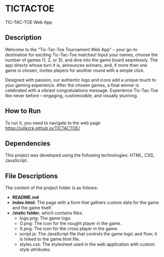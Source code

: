 # TICTACTOE
TIC-TAC-TOE Web App

## Description
Welcome to the "Tic-Tac-Toe Tournament Web App" – your go-to destination for exciting Tic-Tac-Toe matches! Input your names, choose the number of games (1, 2, or 3), and dive into the game board seamlessly. The app directs whose turn it is, announces winners, and, if more than one game is chosen, invites players for another round with a simple click.

Designed with passion, our authentic logo and icons add a unique touch to your gaming experience. After the chosen games, a final winner is celebrated with a vibrant congratulations message. Experience Tic-Tac-Toe like never before – engaging, customizable, and visually stunning.

## How to Run
To run it, you need to navigate to the web page https://julikzrk.github.io/TICTACTOE/

## Dependencies
This project was developed using the following technologies: HTML, CSS, JavaScript.

## File Descriptions
The content of the project folder is as follows:

- **README.md**
- **index.html**: The page with a form that gathers custom data for the game and the game itself.
- **/static folder**, which contains files:
  - logo.png: The game logo.
  - O.png: The icon for the nought player in the game.
  - X.png: The icon for the cross player in the game.
  - script.js: The JavaScript file that controls the game logic and flow; it is linked to the game.html file.
  - styles.css: The stylesheet used in the web application with custom style attributes.
